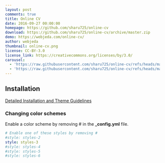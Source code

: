 ```yaml
---
layout: post
comments: true
title: Online CV
date: 2016-09-27 00:00:00
homepage: https://github.com/sharu725/online-cv
download: https://github.com/sharu725/online-cv/archive/master.zip
demo: https://webjeda.com/online-cv/
author: webjeda
thumbnail: online-cv.png
license: CC-BY-3.0
license_link: https://creativecommons.org/licenses/by/3.0/
carousel:
  - 'https://raw.githubusercontent.com/sharu725/online-cv/refs/heads/master/assets/images/desktop.png'
  - 'https://raw.githubusercontent.com/sharu725/online-cv/refs/heads/master/assets/images/mobile.png'
---
```


## Installation

[Detailed Installation and Theme Guidelines](https://blog.webjeda.com/jekyll-themes/online-cv/)

### Changing color schemes

Enable a color scheme by removing # in the **_config.yml** file.

```yml
# Enable one of these styles by removing #
#style: styles-2
style: styles-3
#style: styles-4
#style: styles-5
#style: styles-6
```
